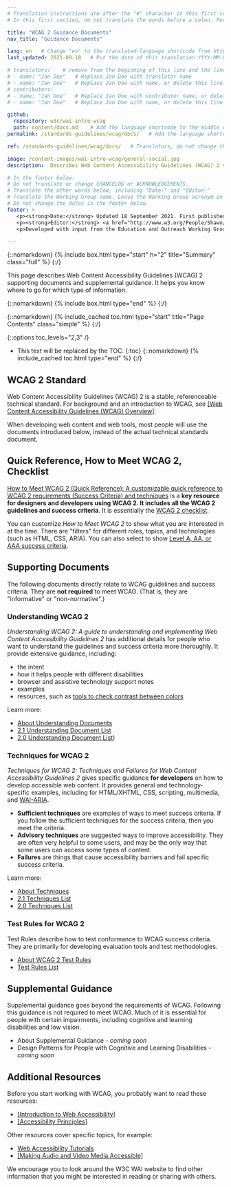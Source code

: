 ```yaml
---
# Translation instructions are after the "#" character in this first section. They are comments that do not show up in the web page. You do not need to translate the instructions after #.
# In this first section, do not translate the words before a colon. For example, do not translate "title:". Do translate the text after "title:".

title: "WCAG 2 Guidance Documents"
nav_title: "Guidance Documents"

lang: en   # Change "en" to the translated-language shortcode from https://www.iana.org/assignments/language-subtag-registry/language-subtag-registry
last_updated: 2021-09-18   # Put the date of this translation YYYY-MM-DD (with month in the middle)

# translators:    # remove from the beginning of this line and the lines below: "# " (the hash sign and the space)
# - name: "Jan Doe"   # Replace Jan Doe with translator name
# - name: "Jan Doe"   # Replace Jan Doe with name, or delete this line if not multiple translators
# contributors:
# - name: "Jan Doe"   # Replace Jan Doe with contributor name, or delete this line if none
# - name: "Jan Doe"   # Replace Jan Doe with name, or delete this line if not multiple contributors

github:
  repository: w3c/wai-intro-wcag
  path: content/docs.md    # Add the language shortcode to the middle of the filename, for example: content/docs.fr.md
permalink: /standards-guidelines/wcag/docs/   # Add the language shortcode to the end, with no slash at end, for example: /standards-guidelines/wcag/docs/fr

ref: /standards-guidelines/wcag/docs/   # Translators, do not change this

image: /content-images/wai-intro-wcag/general-social.jpg
description:  Describes Web Content Accessibility Guidelines (WCAG) 2 supporting documents and supplemental guidance.

# In the footer below:
# Do not translate or change CHANGELOG or ACKNOWLEDGEMENTS.
# Translate the other words below, including "Date:" and "Editor:"
# Translate the Working Group name. Leave the Working Group acronym in English.
# Do not change the dates in the footer below.
footer: >
   <p><strong>Date:</strong> Updated 18 September 2021. First published July 2005.</p>
   <p><strong>Editor:</strong> <a href="http://www.w3.org/People/Shawn/">Shawn Lawton Henry</a>. Contributors: <a href="http://www.w3.org/People/hidde/">Hidde de Vries</a> and <a href="http://www.w3.org/People/shadi/">Shadi Abou-Zahra</a>.</p>
   <p>Developed with input from the Education and Outreach Working Group (<a href="https://www.w3.org/WAI/about/groups/eowg/">EOWG</a>).</p>

---
```


{::nomarkdown}
{% include box.html type="start" h="2" title="Summary" class="full" %}
{:/}

This page describes Web Content Accessibility Guidelines (WCAG) 2 supporting documents and supplemental guidance. It helps you know where to go for which type of information.

{::nomarkdown}
{% include box.html type="end" %}
{:/}

{::nomarkdown}
{% include_cached toc.html type="start" title="Page Contents" class="simple" %}
{:/}

{::options toc_levels="2,3" /}

-   This text will be replaced by the TOC.
{:toc}
{::nomarkdown}
{% include_cached toc.html type="end" %}
{:/}



## WCAG 2 Standard

Web Content Accessibility Guidelines (WCAG) 2 is a stable, referenceable technical standard. For background and an introduction to WCAG, see [[Web Content Accessibility Guidelines (WCAG) Overview]](/standards-guidelines/wcag/).

When developing web content and web tools, most people will use the documents introduced below, instead of the actual technical standards document.

## Quick Reference, How to Meet WCAG 2, Checklist

[How to Meet WCAG 2 (Quick Reference): A customizable quick reference to WCAG 2 requirements (Success Criteria) and techniques](http://www.w3.org/WAI/WCAG21/quickref/) is a **key resource for designers and developers using WCAG 2. It includes all the WCAG 2 guidelines and success criteria**. It is essentially the [WCAG 2 checklist](http://www.w3.org/WAI/WCAG21/quickref/).

You can customize _How to Meet WCAG 2_ to show what you are interested in at the time. There are "filters" for different roles, topics, and technologies (such as HTML, CSS, ARIA). You can also select to show [Level A, AA, or AAA success criteria](https://www.w3.org/WAI/WCAG21/Understanding/conformance#levels).

## Supporting Documents

The following documents directly relate to WCAG guidelines and success criteria. They are **not required** to meet WCAG. (That is, they are "informative" or "non-normative".)

### Understanding WCAG 2

<cite>Understanding WCAG 2: A guide to understanding and implementing Web Content Accessibility Guidelines 2</cite> has additional details for people who want to understand the guidelines and success criteria more thoroughly. It provide extensive guidance, including:

*  the intent
*  how it helps people with different disabilities
*  browser and assistive technology support notes
*  examples
*  resources, such as [tools to check contrast between colors](https://www.w3.org/WAI/WCAG21/Understanding/contrast-minimum.html#resources)

Learn more:

* [About Understanding Documents](https://www.w3.org/WAI/WCAG21/Understanding/intro)
* [2.1 Understanding Document List](https://www.w3.org/WAI/WCAG21/Understanding/)
* [2.0 Understanding Document List](https://www.w3.org/TR/UNDERSTANDING-WCAG20/))

### Techniques for WCAG 2

<cite>Techniques for WCAG 2: Techniques and Failures for Web Content Accessibility Guidelines 2</cite> gives specific guidance **for developers** on how to develop accessible web content. It provides general and technology-specific examples, including for HTML/XHTML, CSS, scripting, multimedia, and [WAI-ARIA](/standards-guidelines/aria/). 

* **Sufficient techniques** are examples of ways to meet success criteria. If you follow the sufficient techniques for the success criteria, then you meet the criteria.
* **Advisory techniques** are suggested ways to improve accessibility. They are often very helpful to some               users, and may be the only way that some users can access some types of content.
* **Failures** are things that cause accessibility barriers and fail specific success criteria.

Learn more:
* [About Techniques](https://www.w3.org/WAI/WCAG21/Understanding/understanding-techniques)
* [2.1 Techniques List]( https://www.w3.org/WAI/WCAG21/Techniques/)
* [2.0 Techniques List](https://www.w3.org/TR/WCAG20-TECHS/)

### Test Rules for WCAG 2

Test Rules describe how to test conformance to WCAG success criteria. They are primarily for developing evaluation tools and test methodologies.

* [About WCAG 2 Test Rules](/standards-guidelines/act/)
* [Test Rules List](/standards-guidelines/act/rules/)

## Supplemental Guidance

Supplemental guidance goes beyond the requirements of WCAG. Following this guidance is not required to meet WCAG. Much of it is essential for people with certain impairments, including cognitive and learning disabilities and low vision.

* About Supplemental Guidance - *coming soon*
* Design Patterns for People with Cognitive and Learning Disabilities - *coming soon*

## Additional Resources

Before you start working with WCAG, you probably want to read these resources:

* [[Introduction to Web Accessibility]](/fundamentals/accessibility-intro/)
* [[Accessibility Principles]](/fundamentals/accessibility-principles/)

Other resources cover specific topics, for example: 

- [Web Accessibility Tutorials](https://www.w3.org/WAI/tutorials/)
- [[Making Audio and Video Media Accessible]](/media/av/)

We encourage you to look around the W3C WAI website to find other information that you might be interested in reading or sharing with others.
